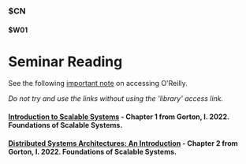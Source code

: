 ### $CN
#### $W01

# Seminar Reading

See the following [important note]($OR) on accessing O'Reilly.

*Do not try and use the links without using the 'library' access link.*

#### [Introduction to Scalable Systems](https://learning.oreilly.com/library/view/foundations-of-scalable/9781098106058/ch01.html) - Chapter 1 from Gorton, I. 2022. Foundations of Scalable Systems.

#### [Distributed Systems Architectures: An Introduction](https://learning.oreilly.com/library/view/foundations-of-scalable/9781098106058/ch02.html) - Chapter 2 from Gorton, I. 2022. Foundations of Scalable Systems.

